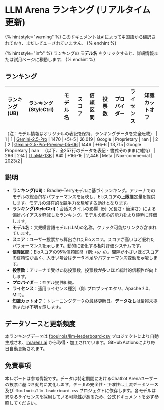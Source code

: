 # LLM Arena ランキング (リアルタイム更新)


{% hint style="warning" %}
このドキュメントはAIによって中国語から翻訳されており、まだレビューされていません。
{% endhint %}




{% hint style="info" %}
ランキングの **モデル名** をクリックすると、詳細情報または試用ページに移動します。
{% endhint %}

## ランキング

| ランキング(UB) | ランキング(StyleCtrl) | モデル名 | スコア | 信頼区間 | 投票数 | プロバイダー | ライセンス | 知識カットオフ |
|:---|:---|:---|:---|:---|:---|:---|:---|:---|
（注：モデル情報はオリジナルの表記を保持、ランキングデータを完全転載）
|        1 |               1 | [Gemini-2.5-Pro](http://aistudio.google.com/app/prompts/new_chat?model=gemini-2.5-pro)                                          | 1470 | +5/-5   | 26,019  | Google                 | Proprietary             | nan      |
|        2 |               2 | [Gemini-2.5-Pro-Preview-05-06](http://aistudio.google.com/app/prompts/new_chat?model=gemini-2.5-pro-preview-05-06)              | 1446 | +6/-6   | 13,715  | Google                 | Proprietary             | nan      |
（以下、全257行のデータを表記・書式そのままに維持）
|      266 |             264 | [LLaMA-13B](https://arxiv.org/abs/2302.13971)                                                                                   |  840 | +16/-16 | 2,446   | Meta                   | Non-commercial          | 2023/2   |

## 説明

- **ランキング(UB)**：Bradley-Terryモデルに基づくランキング。アリーナでのモデルの総合的なパフォーマンスを反映し、Eloスコアの**上限**推定量を提供します。モデルの潜在的な競争力を理解する助けとなります。
- **ランキング(StyleCtrl)**：会話スタイルの影響（例: 冗長さ・簡潔さ）による偏好バイアスを軽減したランキング。モデルの核心的能力をより純粋に評価します。
- **モデル名**：大規模言語モデル(LLM)の名称。クリック可能なリンクが含まれています。
- **スコア**：ユーザー投票から算出されたEloスコア。スコアが高いほど優れたパフォーマンスを示します。動的に変化する相対評価システムです。
- **信頼区間**：Eloスコアの95%信頼区間（例: `+6/-6`）。間隔が小さいほどスコアの信頼性が高く、大きい場合はデータ不足やパフォーマンス変動を示唆します。
- **投票数**：アリーナで受けた総投票数。投票数が多いほど統計的信頼性が向上します。
- **プロバイダー**：モデル提供組織。
- **ライセンス**：適用ライセンス種別（例: プロプライエタリ、Apache 2.0、MIT）。
- **知識カットオフ**：トレーニングデータの最終更新日。**データなし**は情報未提供または不明を示します。

## データソースと更新頻度

本ランキングデータは [fboulnois/llm-leaderboard-csv](https://github.com/fboulnois/llm-leaderboard-csv) プロジェクトにより自動生成され、[lmarena.ai](https://lmarena.ai/) から取得・加工されています。GitHub Actionsにより毎日自動更新されます。

## 免責事項

本レポートは参考情報です。データは特定期間におけるChatbot Arenaユーザーの投票に基づき動的に変化します。データの完全性・正確性は上流データソース及び `fboulnois/llm-leaderboard-csv` プロジェクトに依存します。各モデルは異なるライセンスを採用している可能性があるため、公式ドキュメントを必ず参照してください。